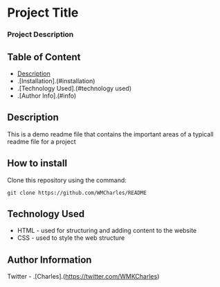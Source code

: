 # Project Title 

### Project Description

## Table of Content

+ [Description](#description)
+ .[Installation].(#installation)
+ .[Technology Used].(#technology used)
+ .[Author Info].(#info)

## Description

<p>This is a demo readme file that contains the important areas of a typicall readme file for a project</p>

## How to install

<p>Clone this repository using the command:</p>

```
git clone https://github.com/WMCharles/README
```

## Technology Used 

* HTML - used for structuring and adding content to the website
* CSS - used to style the web structure

## Author Information

Twitter - .[Charles].(https://twitter.com/WMKCharles)
